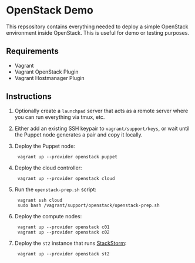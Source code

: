 OpenStack Demo
==============

This repsository contains everything needed to deploy a simple OpenStack environment inside OpenStack. This is useful for demo or testing purposes.

Requirements
------------

* Vagrant
* Vagrant OpenStack Plugin
* Vagrant Hostmanager Plugin

Instructions
------------

1. Optionally create a `launchpad` server that acts as a remote server where you can run everything via tmux, etc.

2. Either add an existing SSH keypair to `vagrant/support/keys`, or wait until the Puppet node generates a pair and copy it locally.

3. Deploy the Puppet node:

        vagrant up --provider openstack puppet

4. Deploy the cloud controller:

        vagrant up --provider openstack cloud

5. Run the `openstack-prep.sh` script:

        vagrant ssh cloud
        sudo bash /vagrant/support/openstack/openstack-prep.sh

6. Deploy the compute nodes:

        vagrant up --provider openstack c01
        vagrant up --provider openstack c02

7. Deploy the `st2` instance that runs [StackStorm](http://stackstorm.com/):

        vagrant up --provider openstack st2
